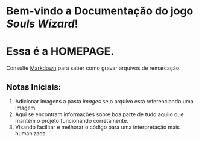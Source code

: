 # Bem-vindo a Documentação do jogo *Souls Wizard*!
# Essa é a **HOMEPAGE**.
Consulte [Markdown](http://daringfireball.net/projects/markdown/) para saber como gravar arquivos de remarcação.
## Notas Iniciais:
1. Adicionar imagens a pasta *images* se o arquivo está referenciando uma imagem.
2. Aqui se encontram informações sobre boa parte de tudo aquilo que mantém o projeto funcionando corretamente.
3. Visando facilitar e melhorar o código para uma interpretação mais humanizada.
